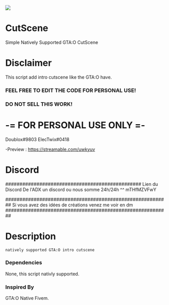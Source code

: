 <a href="https://hits.seeyoufarm.com"><img src="https://hits.seeyoufarm.com/api/count/incr/badge.svg?url=https%3A%2F%2Fgithub.com%2FDoublox%2FCutScene%2F&count_bg=%238C1134&title_bg=%23555555&icon=&icon_color=%23F10303&title=hits&edge_flat=false"/></a>

# CutScene
Simple Natively Supported GTA:O CutScene

# Disclaimer 
This script add intro cutscene like the GTA:O have.
### FEEL FREE TO EDIT THE CODE FOR PERSONAL USE!
### DO NOT SELL THIS WORK!
# -= FOR PERSONAL USE ONLY =-

Doublox#9803
ElecTwix#0418


-Preview : https://streamable.com/uwkyuv


# Discord 

################################################
Lien du Discord De l'ADX un discord ou nous somme 24h/24h  ^^
 mTHfMZVFwY

##########################################################
Si vous avez des idées de créations venez me voir en dm
##########################################################

# Description 
```
natively supported GTA:O intro cutscene
```

### Dependencies

None, this script nativly supported.

### Inspired By

GTA:O
Native Fivem.


